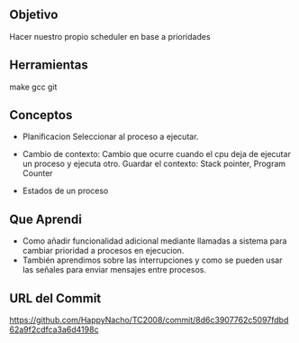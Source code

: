 ## Objetivo 

Hacer nuestro propio scheduler en base a prioridades

## Herramientas

make
gcc
git


## Conceptos

* Planificacion
Seleccionar al proceso a ejecutar.

* Cambio de contexto:
Cambio que ocurre cuando el cpu deja de ejecutar un proceso y ejecuta otro.
Guardar el contexto: Stack pointer, Program Counter

* Estados de un proceso


## Que Aprendi

* Como añadir funcionalidad adicional mediante llamadas a sistema para cambiar prioridad a procesos en ejecucion. 
* También aprendimos sobre las interrupciones y como se pueden usar las señales para enviar mensajes entre procesos.


## URL del Commit 

https://github.com/HappyNacho/TC2008/commit/8d6c3907762c5097fdbd62a9f2cdfca3a6d4198c
